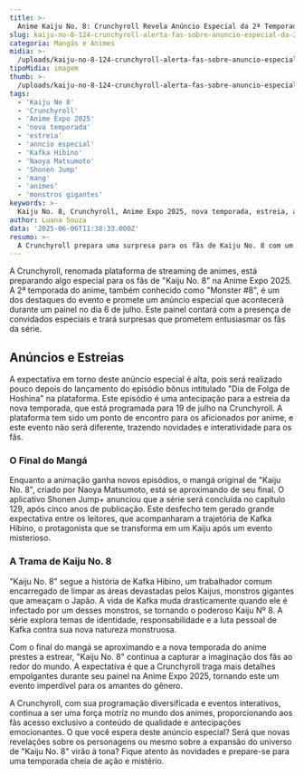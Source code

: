 ```yaml
---
title: >-
  Anime Kaiju No. 8: Crunchyroll Revela Anúncio Especial da 2ª Temporada na Anime Expo 2025
slug: kaiju-no-8-124-crunchyroll-alerta-fas-sobre-anuncio-especial-da-2-temporada-saiba-quando-acontecera
categoria: Mangás e Animes
midia: >-
  /uploads/kaiju-no-8-124-crunchyroll-alerta-fas-sobre-anuncio-especial-da-2-temporada-saiba-quando-acontecera-thumb.webp
tipoMidia: imagem
thumb: >-
  /uploads/kaiju-no-8-124-crunchyroll-alerta-fas-sobre-anuncio-especial-da-2-temporada-saiba-quando-acontecera-thumb.webp
tags:
  - 'Kaiju No 8'
  - 'Crunchyroll'
  - 'Anime Expo 2025'
  - 'nova temporada'
  - 'estreia'
  - 'anncio especial'
  - 'Kafka Hibino'
  - 'Naoya Matsumoto'
  - 'Shonen Jump'
  - 'mang'
  - 'animes'
  - 'monstros gigantes'
keywords: >-
  Kaiju No. 8, Crunchyroll, Anime Expo 2025, nova temporada, estreia, anúncio especial, Kafka Hibino, Naoya Matsumoto, Shonen Jump+, mangá, animes, monstros gigantes
author: Luana Souza
data: '2025-06-06T11:38:33.000Z'
resumo: >-
  A Crunchyroll prepara uma surpresa para os fãs de Kaiju No. 8 com um anúncio especial durante a Anime Expo 2025. A estreia da nova temporada está marcada para 19 de julho.
---
```


A Crunchyroll, renomada plataforma de streaming de animes, está preparando algo especial para os fãs de "Kaiju No. 8" na Anime Expo 2025. A 2ª temporada do anime, também conhecido como "Monster #8", é um dos destaques do evento e promete um anúncio especial que acontecerá durante um painel no dia 6 de julho. Este painel contará com a presença de convidados especiais e trará surpresas que prometem entusiasmar os fãs da série.

## Anúncios e Estreias

A expectativa em torno deste anúncio especial é alta, pois será realizado pouco depois do lançamento do episódio bônus intitulado "Dia de Folga de Hoshina" na plataforma. Este episódio é uma antecipação para a estreia da nova temporada, que está programada para 19 de julho na Crunchyroll. A plataforma tem sido um ponto de encontro para os aficionados por anime, e este evento não será diferente, trazendo novidades e interatividade para os fãs.

### O Final do Mangá

Enquanto a animação ganha novos episódios, o mangá original de "Kaiju No. 8", criado por Naoya Matsumoto, está se aproximando de seu final. O aplicativo Shonen Jump+ anunciou que a série será concluída no capítulo 129, após cinco anos de publicação. Este desfecho tem gerado grande expectativa entre os leitores, que acompanharam a trajetória de Kafka Hibino, o protagonista que se transforma em um Kaiju após um evento misterioso.

### A Trama de Kaiju No. 8

"Kaiju No. 8" segue a história de Kafka Hibino, um trabalhador comum encarregado de limpar as áreas devastadas pelos Kaijus, monstros gigantes que ameaçam o Japão. A vida de Kafka muda drasticamente quando ele é infectado por um desses monstros, se tornando o poderoso Kaiju Nº 8. A série explora temas de identidade, responsabilidade e a luta pessoal de Kafka contra sua nova natureza monstruosa.

Com o final do mangá se aproximando e a nova temporada do anime prestes a estrear, "Kaiju No. 8" continua a capturar a imaginação dos fãs ao redor do mundo. A expectativa é que a Crunchyroll traga mais detalhes empolgantes durante seu painel na Anime Expo 2025, tornando este um evento imperdível para os amantes do gênero.

A Crunchyroll, com sua programação diversificada e eventos interativos, continua a ser uma força motriz no mundo dos animes, proporcionando aos fãs acesso exclusivo a conteúdo de qualidade e antecipações emocionantes. O que você espera deste anúncio especial? Será que novas revelações sobre os personagens ou mesmo sobre a expansão do universo de "Kaiju No. 8" virão à tona? Fique atento às novidades e prepare-se para uma temporada cheia de ação e mistério.